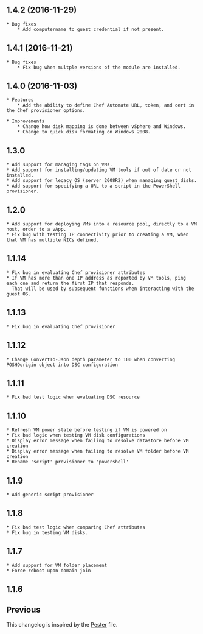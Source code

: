 ## 1.4.2 (2016-11-29)
    * Bug fixes
        * Add computername to guest credential if not present.

## 1.4.1 (2016-11-21)
    * Bug fixes
        * Fix bug when multple versions of the module are installed.

## 1.4.0 (2016-11-03)
    * Features
        * Add the ability to define Chef Automate URL, token, and cert in the Chef provisioner options.

    * Improvements
        * Change how disk mapping is done between vSphere and Windows.
        * Change to quick disk formating on Windows 2008.

## 1.3.0
    * Add support for managing tags on VMs.
    * Add support for installing/updating VM tools if out of date or not installed.
    * Add support for legacy OS (server 2008R2) when managing guest disks.
    * Add support for specifying a URL to a script in the PowerShell provisioner.

## 1.2.0
    * Add support for deploying VMs into a resource pool, directly to a VM host, order to a vApp.
    * Fix bug with testing IP connectivity prior to creating a VM, when that VM has multiple NICs defined.

## 1.1.14
    * Fix bug in evaluating Chef provisioner attributes
    * If VM has more than one IP address as reported by VM tools, ping each one and return the first IP that responds.
      That will be used by subsequent functions when interacting with the guest OS.

## 1.1.13
    * Fix bug in evaluating Chef provisioner

## 1.1.12
    * Change ConvertTo-Json depth parameter to 100 when converting POSHOorigin object into DSC configuration

## 1.1.11
    * Fix bad test logic when evaluating DSC resource

## 1.1.10
    * Refresh VM power state before testing if VM is powered on
    * Fix bad logic when testing VM disk configurations
    * Display error message when failing to resolve datastore before VM creation
    * Display error message when failing to resolve VM folder before VM creation
    * Rename 'script' provisioner to 'powershell'

## 1.1.9
    * Add generic script provisioner

## 1.1.8
    * Fix bad test logic when comparing Chef attributes
    * Fix bug in testing VM disks.

## 1.1.7
    * Add support for VM folder placement
    * Force reboot upon domain join

## 1.1.6

## Previous

This changelog is inspired by the
[Pester](https://github.com/pester/Pester/blob/master/CHANGELOG.md) file.
